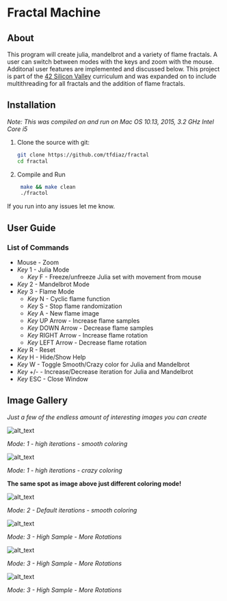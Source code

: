 # Fractal Machine

## About

This program will create julia, mandelbrot and a variety of flame fractals. A user can switch between modes with the keys and zoom with the mouse. Additonal user features are implemented and discussed below. This project is part of the [42 Silicon Valley](42.us.org) curriculum and was expanded on to include multithreading for all fractals and the addition of flame fractals.

## Installation
*Note: This was compiled on and run on Mac OS 10.13, 2015, 3.2 GHz Intel Core i5*
1. Clone the source with git:
   ```bash
   git clone https://github.com/tfdiaz/fractal
   cd fractal
   ```
2. Compile and Run
   ```bash
    make && make clean
    ./fractol
    ```
If you run into any issues let me know.

## User Guide

### List of Commands
* Mouse - Zoom
* *Key* 1 - Julia Mode
  * *Key* F - Freeze/unfreeze Julia set with movement from mouse
* *Key* 2 - Mandelbrot Mode
* *Key* 3 - Flame Mode
  * *Key* N - Cyclic flame function
  * *Key* S - Stop flame randomization
  * *Key* A - New flame image
  * *Key* UP Arrow - Increase flame samples
  * *Key* DOWN Arrow - Decrease flame samples
  * *Key* RIGHT Arrow - Increase flame rotation
  * *Key* LEFT Arrow - Decrease flame rotation
* *Key* R - Reset
* *Key* H - Hide/Show Help
* *Key* W - Toggle Smooth/Crazy color for Julia and Mandelbrot
* *Key* +/- - Increase/Decrease iteration for Julia and Mandelbrot
* *Key* ESC - Close Window

## Image Gallery
*Just a few of the endless amount of interesting images you can create*

![alt_text](assets/Julia_smooth.png)

*Mode: 1 - high iterations - smooth coloring*

![alt_text](assets/julia_crazy.png)

*Mode: 1 - high iterations - crazy coloring*

**The same spot as image above just different coloring mode!**

![alt_text](assets/mandelbrot_smooth.png)

*Mode: 2 - Default iterations - smooth coloring*

![alt_text](assets/flame1.png)

*Mode: 3 - High Sample - More Rotations*

![alt_text](assets/flame2.png)

*Mode: 3 - High Sample - More Rotations*

![alt_text](assets/flame3.png)

*Mode: 3 - High Sample - More Rotations*
